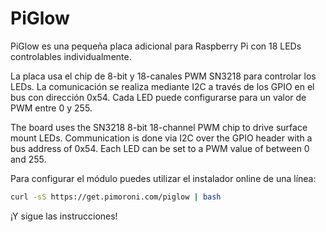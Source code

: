 <!--
---
name: PiGlow
class: board
type: led
formfactor: Otro
manufacturer: Pimoroni
description: Simply 18 LEDs in a spiral pattern controllable in Python
url: http://shop.pimoroni.com/products/piglow
github: https://github.com/pimoroni/piglow
buy: http://shop.pimoroni.com/products/piglow
image: 'piglow.png'
pincount: 26
eeprom: no
power:
  '1':
  '2':
  '17':
ground:
  '14':
pin:
  '3':
    mode: i2c
  '5':
    mode: i2c
install:
  'devices':
  - 'i2c'
i2c:
  '0x54':
    name: LED driver
    device: sn3218
-->
# PiGlow

PiGlow es una pequeña placa adicional para Raspberry Pi con 18 LEDs controlables individualmente.

La placa usa el chip de 8-bit y 18-canales PWM SN3218 para controlar los LEDs. La comunicación se realiza mediante I2C a través de los GPIO en el bus con dirección 0x54. Cada LED puede configurarse para un valor de PWM entre 0 y 255.

The board uses the SN3218 8-bit 18-channel PWM chip to drive surface mount LEDs. Communication is done via I2C over the GPIO header with a bus address of 0x54. Each LED can be set to a PWM value of between 0 and 255.

Para configurar el módulo  puedes utilizar el instalador online de una línea:

```bash
curl -sS https://get.pimoroni.com/piglow | bash
```

¡Y sigue las instrucciones!
